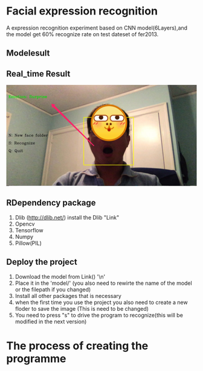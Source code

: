 # Facial expression recognition
A expression recognition experiment based on CNN model(6Layers),and the model get  60% recognize rate on test dateset of fer2013.

## Modelesult


## Real_time Result
![Aaron Swartz](https://github.com/wtepfenhart/BioSimVis/raw/master/Expression%20Recognition/First_test/result.jpg)

## RDependency package
1. Dlib (http://dlib.net/)    install the Dlib "Link"
2. Opencv
3. Tensorflow
4. Numpy
5. Pillow(PIL)

## Deploy the project

1. Download the model from Link() '\n'
2. Place it in the 'model/' (you also need to rewirte the name of the model or the filepath if you changed)
3. Install all other packages that is necessary
4. when the first time you use the project you also need to create a new floder to save the image
(This is need to be changed)
5. You need to press "s" to drive the program to recognize(this will be modified in the next version)

 # The process of creating the programme
 ##
